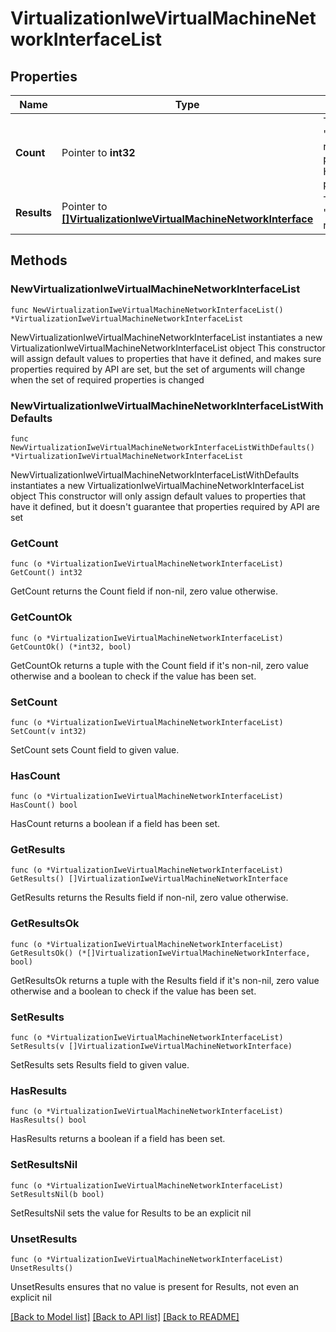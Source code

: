 # VirtualizationIweVirtualMachineNetworkInterfaceList

## Properties

Name | Type | Description | Notes
------------ | ------------- | ------------- | -------------
**Count** | Pointer to **int32** | The total number of &#39;virtualization.IweVirtualMachineNetworkInterface&#39; resources matching the request, accross all pages. The &#39;Count&#39; attribute is included when the HTTP GET request includes the &#39;$inlinecount&#39; parameter. | [optional] 
**Results** | Pointer to [**[]VirtualizationIweVirtualMachineNetworkInterface**](VirtualizationIweVirtualMachineNetworkInterface.md) | The array of &#39;virtualization.IweVirtualMachineNetworkInterface&#39; resources matching the request. | [optional] 

## Methods

### NewVirtualizationIweVirtualMachineNetworkInterfaceList

`func NewVirtualizationIweVirtualMachineNetworkInterfaceList() *VirtualizationIweVirtualMachineNetworkInterfaceList`

NewVirtualizationIweVirtualMachineNetworkInterfaceList instantiates a new VirtualizationIweVirtualMachineNetworkInterfaceList object
This constructor will assign default values to properties that have it defined,
and makes sure properties required by API are set, but the set of arguments
will change when the set of required properties is changed

### NewVirtualizationIweVirtualMachineNetworkInterfaceListWithDefaults

`func NewVirtualizationIweVirtualMachineNetworkInterfaceListWithDefaults() *VirtualizationIweVirtualMachineNetworkInterfaceList`

NewVirtualizationIweVirtualMachineNetworkInterfaceListWithDefaults instantiates a new VirtualizationIweVirtualMachineNetworkInterfaceList object
This constructor will only assign default values to properties that have it defined,
but it doesn't guarantee that properties required by API are set

### GetCount

`func (o *VirtualizationIweVirtualMachineNetworkInterfaceList) GetCount() int32`

GetCount returns the Count field if non-nil, zero value otherwise.

### GetCountOk

`func (o *VirtualizationIweVirtualMachineNetworkInterfaceList) GetCountOk() (*int32, bool)`

GetCountOk returns a tuple with the Count field if it's non-nil, zero value otherwise
and a boolean to check if the value has been set.

### SetCount

`func (o *VirtualizationIweVirtualMachineNetworkInterfaceList) SetCount(v int32)`

SetCount sets Count field to given value.

### HasCount

`func (o *VirtualizationIweVirtualMachineNetworkInterfaceList) HasCount() bool`

HasCount returns a boolean if a field has been set.

### GetResults

`func (o *VirtualizationIweVirtualMachineNetworkInterfaceList) GetResults() []VirtualizationIweVirtualMachineNetworkInterface`

GetResults returns the Results field if non-nil, zero value otherwise.

### GetResultsOk

`func (o *VirtualizationIweVirtualMachineNetworkInterfaceList) GetResultsOk() (*[]VirtualizationIweVirtualMachineNetworkInterface, bool)`

GetResultsOk returns a tuple with the Results field if it's non-nil, zero value otherwise
and a boolean to check if the value has been set.

### SetResults

`func (o *VirtualizationIweVirtualMachineNetworkInterfaceList) SetResults(v []VirtualizationIweVirtualMachineNetworkInterface)`

SetResults sets Results field to given value.

### HasResults

`func (o *VirtualizationIweVirtualMachineNetworkInterfaceList) HasResults() bool`

HasResults returns a boolean if a field has been set.

### SetResultsNil

`func (o *VirtualizationIweVirtualMachineNetworkInterfaceList) SetResultsNil(b bool)`

 SetResultsNil sets the value for Results to be an explicit nil

### UnsetResults
`func (o *VirtualizationIweVirtualMachineNetworkInterfaceList) UnsetResults()`

UnsetResults ensures that no value is present for Results, not even an explicit nil

[[Back to Model list]](../README.md#documentation-for-models) [[Back to API list]](../README.md#documentation-for-api-endpoints) [[Back to README]](../README.md)


